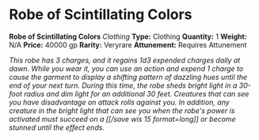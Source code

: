 # Robe of Scintillating Colors

**Robe of Scintillating Colors**
_Clothing_
**Type:** Clothing
**Quantity:** 1
**Weight:** N/A
**Price:** 40000 gp
**Rarity:** Veryrare
**Attunement:** Requires Attunement

*This robe has 3 charges, and it regains 1d3 expended charges daily at dawn. While you wear it, you can use an action and expend 1 charge to cause the garment to display a shifting pattern of dazzling hues until the end of your next turn. During this time, the robe sheds bright light in a 30-foot radius and dim light for an additional 30 feet. Creatures that can see you have disadvantage on attack rolls against you. In addition, any creature in the bright light that can see you when the robe's power is activated must succeed on a [[/save wis 15 format=long]] or become stunned until the effect ends.*